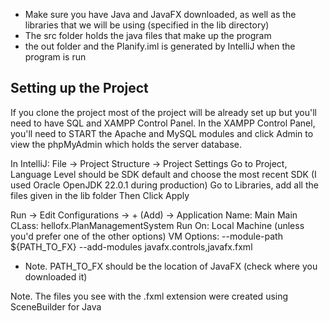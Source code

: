 - Make sure you have Java and JavaFX downloaded, as well as the libraries that we will be using (specified in the lib directory)
- The src folder holds the java files that make up the program
- the out folder and the Planify.iml is generated by IntelliJ when the program is run

## Setting up the Project
If you clone the project most of the project will be already set up but you'll need to have SQL and XAMPP Control Panel.
In the XAMPP Control Panel, you'll need to START the Apache and MySQL modules and click Admin to view the phpMyAdmin which holds the server database.

In IntelliJ:
File -> Project Structure -> Project Settings
  Go to Project, Language Level should be SDK default and choose the most recent SDK (I used Oracle OpenJDK 22.0.1 during production)
  Go to Libraries, add all the files given in the lib folder
  Then Click Apply

Run -> Edit Configurations -> + (Add) -> Application
  Name: Main
  Main CLass: hellofx.PlanManagementSystem
  Run On: Local Machine (unless you'd prefer one of the other options)
  VM Options: --module-path ${PATH_TO_FX} --add-modules javafx.controls,javafx.fxml
  - Note. PATH_TO_FX should be the location of JavaFX (check where you downloaded it)

Note. The files you see with the .fxml extension were created using SceneBuilder for Java
